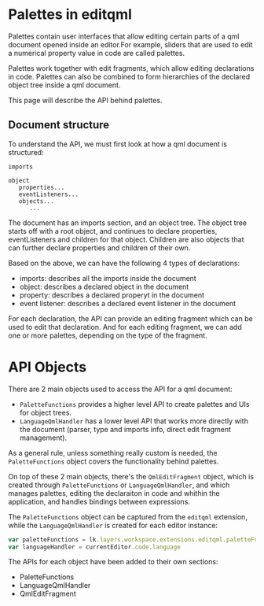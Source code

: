 # Palettes in editqml

Palettes contain user interfaces that allow editing certain parts of a qml document opened inside an editor.For example, sliders that are used to edit a numerical property value in code are called palettes.

Palettes work together with edit fragments, which allow editing declarations in code. Palettes can also be combined to form hierarchies of the declared object tree inside a qml document.

This page will describe the API behind palettes. 

## Document structure

To understand the API, we must first look at how a qml document
is structured:

```
imports

object
   properties...
   eventListeners...
   objects...
      ...
```

The document has an imports section, and an object tree. The object tree starts off with a root object, and continues to declare properties, eventListeners and children for that object. Children are also objects that can further declare properties and children of their own.

Based on the above, we can have the following 4 types of declarations:

 * imports: describes all the imports inside the document
 * object: describes a declared object in the document
 * property: describes a declared properyt in the document
 * event listener: describes a declared event listener in the document

For each declaration, the API can provide an editing fragment which can be used to edit that declaration. And for each editing fragment, we can add one or more palettes, depending on the type of the fragment.

# API Objects

There are 2 main objects used to access the API for a qml document:

 * `PaletteFunctions` provides a higher level API to create palettes and UIs for object trees.
 * `LanguageQmlHandler` has a lower level API that works more directly with the document (parser, type and imports info, direct edit fragment management). 

As a general rule, unless something really custom is needed, the `PaletteFunctions` object covers the functionality behind palettes.

On top of these 2 main objects, there's the `QmlEditFragment` object, which is created through `PaletteFunctions` or `LanguageQmlHandler`, and which manages palettes, editing the declaraiton in code and whithin the application, and handles bindings between expressions.

The `PaletteFunctions` object can be captured from the `editqml` extension, while the `LanguageQmlHandler` is created for each editor instance:

```js
var paletteFunctions = lk.layers.workspace.extensions.editqml.paletteFunctions
var languageHandler = currentEditor.code.language
```

The APIs for each object have been added to their own sections:

 * PaletteFunctions
 * LanguageQmlHandler
 * QmlEditFragment

